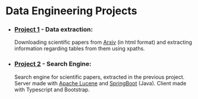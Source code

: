 # Data Engineering Projects

- ### [Project 1](/project-1/README.md) - Data extraction:

  Downloading scientific papers from [Arxiv](https://arxiv.org/) (in html format) and extracting information regarding tables from them using xpaths.

- ### [Project 2](/project-2/README.md) - Search Engine:

  Search engine for scientific papers, extracted in the previous project.
  Server made with [Apache Lucene](https://lucene.apache.org/) and [SpringBoot](https://spring.io/projects/spring-boot) (Java).
  Client made with Typescript and Bootstrap.
